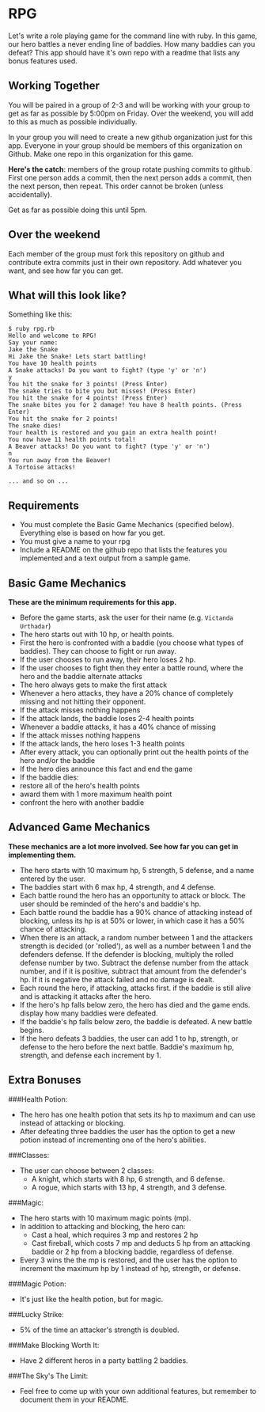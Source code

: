 # RPG
Let's write a role playing game for the command line with ruby. In this game, our hero battles a never ending line of baddies. How many baddies can you defeat? This app should have it's own repo with a readme that lists any bonus features used.

## Working Together

You will be paired in a group of 2-3 and will be working with your group to get as far as possible by 5:00pm on Friday. Over the weekend, you will add to this as much as possible individually.

In your group you will need to create a new github organization just for this app. Everyone in your group should be members of this organization on Github. Make one repo in this organization for this game.

**Here's the catch**: members of the group rotate pushing commits to github. First one person adds a commit, then the next person adds a commit, then the next person, then repeat. This order cannot be broken (unless accidentally).

Get as far as possible doing this until 5pm.

## Over the weekend
Each member of the group must fork this repository on github and contribute extra commits just in their own repository. Add whatever you want, and see how far you can get.

## What will this look like?

Something like this:
```
$ ruby rpg.rb
Hello and welcome to RPG!
Say your name:
Jake the Snake
Hi Jake the Snake! Lets start battling!
You have 10 health points
A Snake attacks! Do you want to fight? (type 'y' or 'n')
y
You hit the snake for 3 points! (Press Enter)
The snake tries to bite you but misses! (Press Enter)
You hit the snake for 4 points! (Press Enter)
The snake bites you for 2 damage! You have 8 health points. (Press Enter)
You hit the snake for 2 points!
The snake dies!
Your health is restored and you gain an extra health point!
You now have 11 health points total!
A Beaver attacks! Do you want to fight? (type 'y' or 'n')
n
You run away from the Beaver!
A Tortoise attacks!

... and so on ...
```
## Requirements
- You must complete the Basic Game Mechanics (specified below). Everything else is based on how far you get.
- You must give a name to your rpg
- Include a README on the github repo that lists the features you implemented and a text output from a sample game.


## Basic Game Mechanics
**These are the minimum requirements for this app.**
- Before the game starts, ask the user for their name (e.g. `Victanda Urthadar`)
- The hero starts out with 10 hp, or health points.
- First the hero is confronted with a baddie (you choose what types of baddies). They can choose to fight or run away.
- If the user chooses to run away, their hero loses 2 hp.
- If the user chooses to fight then they enter a battle round, where the hero and the baddie alternate attacks
- The hero always gets to make the first attack
- Whenever a hero attacks, they have a 20% chance of completely missing and not hitting their opponent.
- If the attack misses nothing happens
- If the attack lands, the baddie loses 2-4 health points
- Whenever a baddie attacks, it has a 40% chance of missing
- If the attack misses nothing happens
- If the attack lands, the hero loses 1-3 health points
- After every attack, you can optionally print out the health points of the hero and/or the baddie
- If the hero dies announce this fact and end the game
- If the baddie dies:
- restore all of the hero's health points
- award them with 1 more maximum health point
- confront the hero with another baddie


## Advanced Game Mechanics
**These mechanics are a lot more involved. See how far you can get in implementing them.**

- The hero starts with 10 maximum hp, 5 strength, 5 defense, and a name entered by the user.
- The baddies start with 6 max hp, 4 strength, and 4 defense.
- Each battle round the hero has an opportunity to attack or block. The user should be reminded of the hero's and baddie's hp.
- Each battle round the baddie has a 90% chance of attacking instead of blocking, unless its hp is at 50% or lower, in which case it has a 50% chance of attacking.
- When there is an attack, a random number between 1 and the attackers strength is decided (or 'rolled'), as well as a number between 1 and the defenders defense. If the defender is blocking, multiply the rolled defense number by two. Subtract the defense number from the attack number, and if it is positive, subtract that amount from the defender's hp. If it is negative the attack failed and no damage is dealt.
- Each round the hero, if attacking, attacks first. if the baddie is still alive and is attacking it attacks after the hero.
- If the hero's hp falls below zero, the hero has died and the game ends. display how many baddies were defeated.
- If the baddie's hp falls below zero, the baddie is defeated. A new battle begins.
- If the hero defeats 3 baddies, the user can add 1 to hp, strength, or defense to the hero before the next battle. Baddie's maximum hp, strength, and defense each increment by 1.

## Extra Bonuses
###Health Potion:
- The hero has one health potion that sets its hp to maximum and can use instead of attacking or blocking.
- After defeating three baddies the user has the option to get a new potion instead of incrementing one of the hero's abilities.

###Classes:
- The user can choose between 2 classes:
  - A knight, which starts with 8 hp, 6 strength, and 6 defense.
  - A rogue, which starts with 13 hp, 4 strength, and 3 defense.

###Magic:
- The hero starts with 10 maximum magic points (mp).
- In addition to attacking and blocking, the hero can:
  - Cast a heal, which requires 3 mp and restores 2 hp
  - Cast fireball, which costs 7 mp and deducts 5 hp from an attacking baddie or 2 hp from a blocking baddie, regardless of defense.
- Every 3 wins the the mp is restored, and the user has the option to increment the maximum hp by 1 instead of hp, strength, or defense.

###Magic Potion:
- It's just like the health potion, but for magic.

###Lucky Strike:
- 5% of the time an attacker's strength is doubled.

###Make Blocking Worth It:
- Have 2 different heros in a party battling 2 baddies.

###The Sky's The Limit:
- Feel free to come up with your own additional features, but remember to document them in your README.
